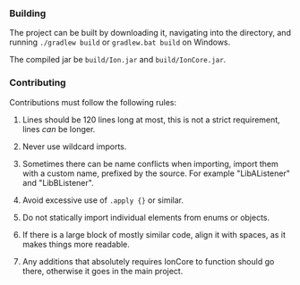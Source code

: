 ### Building
The project can be built by downloading it, navigating into the directory, and running `./gradlew build` or
`gradlew.bat build` on Windows.

The compiled jar be `build/Ion.jar` and `build/IonCore.jar`.

### Contributing
Contributions must follow the following rules:
1) Lines should be 120 lines long at most, this is not a strict requirement, lines *can* be longer.

2) Never use wildcard imports.

3) Sometimes there can be name conflicts when importing, import them with a custom name, prefixed by the source. For
   example "LibAListener" and "LibBListener".

4) Avoid excessive use of `.apply {}` or similar.

5) Do not statically import individual elements from enums or objects.

6) If there is a large block of mostly similar code, align it with spaces, as it makes things more readable.

7) Any additions that absolutely requires IonCore to function should go there, otherwise it goes in the main project.